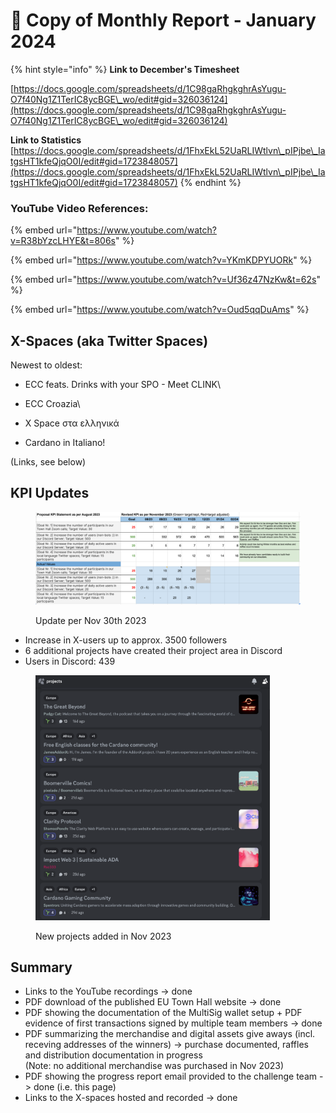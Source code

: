 # 🛫 Copy of Monthly Report - January 2024



{% hint style="info" %}
**Link to December's Timesheet**

[https://docs.google.com/spreadsheets/d/1C98gaRhgkghrAsYugu-O7f40Ng1Z1TerIC8ycBGE\_wo/edit#gid=326036124](https://docs.google.com/spreadsheets/d/1C98gaRhgkghrAsYugu-O7f40Ng1Z1TerIC8ycBGE\_wo/edit#gid=326036124)



**Link to Statistics** [https://docs.google.com/spreadsheets/d/1FhxEkL52UaRLIWtlvn\_pIPjbe\_IatgsHT1kfeQjqO0I/edit#gid=1723848057](https://docs.google.com/spreadsheets/d/1FhxEkL52UaRLIWtlvn\_pIPjbe\_IatgsHT1kfeQjqO0I/edit#gid=1723848057)
{% endhint %}





### YouTube Video References:

{% embed url="https://www.youtube.com/watch?v=R38bYzcLHYE&t=806s" %}

{% embed url="https://www.youtube.com/watch?v=YKmKDPYUORk" %}

{% embed url="https://www.youtube.com/watch?v=Uf36z47NzKw&t=62s" %}

{% embed url="https://www.youtube.com/watch?v=Oud5qqDuAms" %}



## X-Spaces (aka Twitter Spaces)

Newest to oldest:

* ECC feats. Drinks with your SPO - Meet CLINK\

* ECC Croazia\

* X Space στα ελληνικά
* Cardano in Italiano!

(Links, see below)

## KPI Updates

<figure><img src="../../.gitbook/assets/Screenshot 2023-12-09 at 05.28.58.png" alt=""><figcaption><p>Update per Nov 30th 2023</p></figcaption></figure>

* Increase in X-users up to approx. 3500 followers
* 6 additional projects have created their project area in Discord
* Users in Discord: 439

<figure><img src="../../.gitbook/assets/Screenshot 2023-12-09 at 05.22.19.png" alt="" width="375"><figcaption><p>New projects added in Nov 2023</p></figcaption></figure>

## Summary

* Links to the YouTube recordings -> done
* PDF download of the published EU Town Hall website -> done
* PDF showing the documentation of the MultiSig wallet setup + PDF evidence of first transactions signed by multiple team members -> done
* PDF summarizing the merchandise and digital assets give aways (incl. receving addresses of the winners)  -> purchase documented, raffles and distribution documentation in progress\
  (Note: no additional merchandise was purchased in Nov 2023)
* PDF showing the progress report email provided to the challenge team -> done (i.e. this page)
* Links to the X-spaces hosted and recorded -> done

